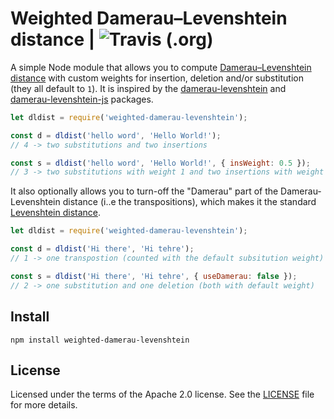 # Weighted Damerau–Levenshtein distance | ![Travis (.org)](https://img.shields.io/travis/mrshu/node-weighted-damerau-levenshtein)



A simple Node module that allows you to compute [Damerau–Levenshtein
distance](https://en.wikipedia.org/wiki/Damerau%E2%80%93Levenshtein_distance)
with custom weights for insertion, deletion and/or substitution (they all
default to `1`). It is inspired by the
[damerau-levenshtein](https://github.com/tad-lispy/node-damerau-levenshtein)
and
[damerau-levenshtein-js](https://github.com/fabvalaaah/damerau-levenshtein-js)
packages.

```js
let dldist = require('weighted-damerau-levenshtein');

const d = dldist('hello word', 'Hello World!');
// 4 -> two substitutions and two insertions

const s = dldist('hello word', 'Hello World!', { insWeight: 0.5 });
// 3 -> two substitutions with weight 1 and two insertions with weight 0.5

```

It also optionally allows you to turn-off the "Damerau" part of the
Damerau-Levenshtein distance (i..e the transpositions), which makes it the
standard [Levenshtein distance](https://en.wikipedia.org/wiki/Levenshtein_distance).

```js
let dldist = require('weighted-damerau-levenshtein');

const d = dldist('Hi there', 'Hi tehre');
// 1 -> one transpostion (counted with the default subsitution weight)

const s = dldist('Hi there', 'Hi tehre', { useDamerau: false });
// 2 -> one substitution and one deletion (both with default weight)

```

Install
-------

    npm install weighted-damerau-levenshtein


License
-------

Licensed under the terms of the Apache 2.0 license. See the
[LICENSE](./LICENSE) file for more details.
